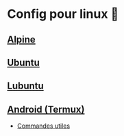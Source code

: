 # Config pour linux 🐧

## [Alpine](alpine/Readme.md)

## [Ubuntu](ubuntu/Readme.md)

## [Lubuntu](lubuntu/Readme.md)

## [Android (Termux)](termux/Readme.md)

- [Commandes utiles](CommandesUtiles.md)

<!--
## Autorun

```bash
curl -fsSL https://raw.githubusercontent.com/FlorianLatapie/Config/main/linux/run.sh | sh
```
-->